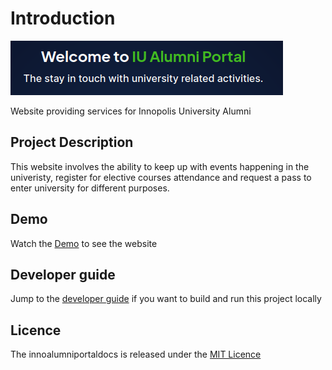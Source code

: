 # Introduction

![Welcome message](assets/image.png)

Website providing services for Innopolis University Alumni

## Project Description

This website involves the ability to keep up with events happening in the univeristy, register for elective courses attendance and request a pass to enter university for different purposes.

## Demo

Watch the [Demo](features.md#demo) to see the website

## Developer guide

Jump to the [developer guide](dev/developer_guide.md) if you want to build and run this project locally

## Licence

The innoalumniportaldocs is released under the [MIT Licence](https://github.com/TheSharpOwl/inno-alumni-portal?tab=MIT-1-ov-file#readme)
